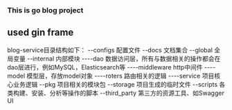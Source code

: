 ### This is go blog project
## used gin frame

blog-service目录结构如下：
--configs           配置文件
--docs              文档集合
--global            全局变量
--internal          内部模块
----dao             数据访问层，所有与数据相关的操作都会在dao层进行，例如MySQL，Elasticsearch等
----middleware      http中间件
----model           模型层，存放model对象
----roters          路由相关的逻辑
----service         项目核心业务逻辑
--pkg               项目相关的模块包
--storage           项目生成的临时文件
--scripts           各类构建、安装、分析等操作的脚本
--third_party       第三方的资源工具、如Swagger UI
